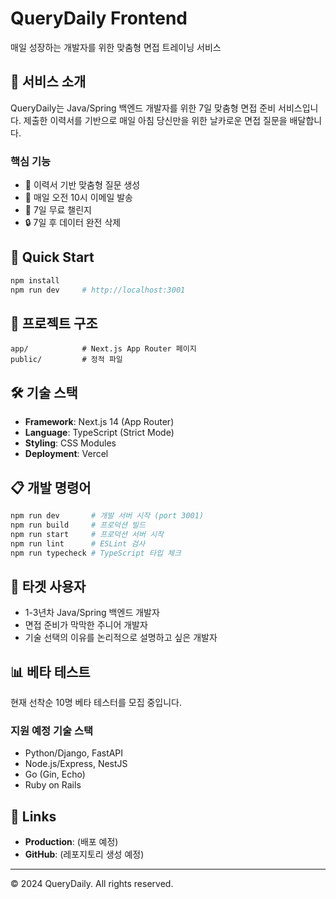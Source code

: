 # QueryDaily Frontend

매일 성장하는 개발자를 위한 맞춤형 면접 트레이닝 서비스

## 🎯 서비스 소개

QueryDaily는 Java/Spring 백엔드 개발자를 위한 7일 맞춤형 면접 준비 서비스입니다.
제출한 이력서를 기반으로 매일 아침 당신만을 위한 날카로운 면접 질문을 배달합니다.

### 핵심 기능
- 📝 이력서 기반 맞춤형 질문 생성
- 📧 매일 오전 10시 이메일 발송
- 🎯 7일 무료 챌린지
- 🔒 7일 후 데이터 완전 삭제

## 🚀 Quick Start

```bash
npm install
npm run dev     # http://localhost:3001
```

## 📁 프로젝트 구조

```
app/            # Next.js App Router 페이지
public/         # 정적 파일
```

## 🛠️ 기술 스택

- **Framework**: Next.js 14 (App Router)
- **Language**: TypeScript (Strict Mode)
- **Styling**: CSS Modules
- **Deployment**: Vercel

## 📋 개발 명령어

```bash
npm run dev       # 개발 서버 시작 (port 3001)
npm run build     # 프로덕션 빌드
npm run start     # 프로덕션 서버 시작
npm run lint      # ESLint 검사
npm run typecheck # TypeScript 타입 체크
```

## 🎯 타겟 사용자

- 1-3년차 Java/Spring 백엔드 개발자
- 면접 준비가 막막한 주니어 개발자
- 기술 선택의 이유를 논리적으로 설명하고 싶은 개발자

## 📊 베타 테스트

현재 선착순 10명 베타 테스터를 모집 중입니다.

### 지원 예정 기술 스택
- Python/Django, FastAPI
- Node.js/Express, NestJS
- Go (Gin, Echo)
- Ruby on Rails

## 🔗 Links

- **Production**: (배포 예정)
- **GitHub**: (레포지토리 생성 예정)

---

© 2024 QueryDaily. All rights reserved.